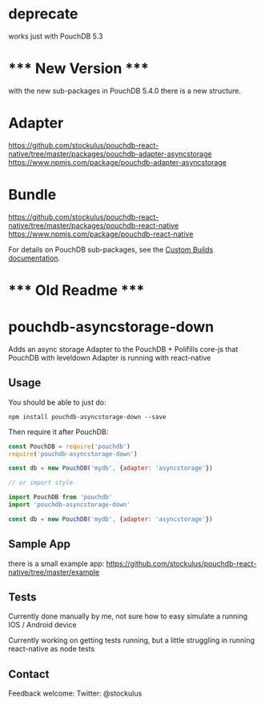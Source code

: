deprecate
====
works just with PouchDB 5.3


*** New Version ***
======

with the new sub-packages in PouchDB 5.4.0 there is a new structure.

Adapter
====
https://github.com/stockulus/pouchdb-react-native/tree/master/packages/pouchdb-adapter-asyncstorage
https://www.npmjs.com/package/pouchdb-adapter-asyncstorage

Bundle
====

https://github.com/stockulus/pouchdb-react-native/tree/master/packages/pouchdb-react-native
https://www.npmjs.com/package/pouchdb-react-native

For details on PouchDB sub-packages, see the [Custom Builds documentation](http://pouchdb.com/custom.html).

*** Old Readme ***
======

pouchdb-asyncstorage-down
====

Adds an async storage Adapter to the PouchDB + Polifills core-js that PouchDB with leveldown Adapter is running with react-native

Usage
---

You should be able to just do:

    npm install pouchdb-asyncstorage-down --save

Then require it after PouchDB:

```js
const PouchDB = require('pouchdb')
require('pouchdb-asyncstorage-down')

const db = new PouchDB('mydb', {adapter: 'asyncstorage'})

// or import style

import PouchDB from 'pouchdb'
import 'pouchdb-asyncstorage-down'

const db = new PouchDB('mydb', {adapter: 'asyncstorage'})
```

Sample App
---
there is a small example app:
https://github.com/stockulus/pouchdb-react-native/tree/master/example

Tests
---
Currently done manually by me, not sure how to easy simulate a running IOS / Android device

Currently working on getting tests running, but a little struggling in running react-native as node tests

Contact
---
Feedback welcome:
Twitter: @stockulus
